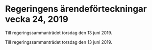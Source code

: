 # Regeringens ärendeförteckningar vecka 24, 2019

Till regeringssammanträdet torsdag den 13 juni 2019.

Till regeringssammanträdet torsdag den 13 juni 2019.
